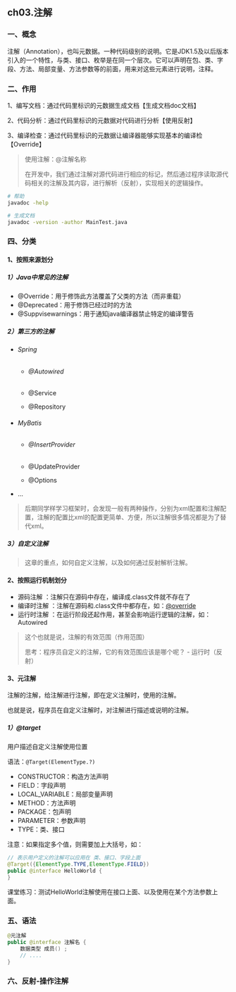 ## ch03.注解

### 一、概念

注解（Annotation），也叫元数据。一种代码级别的说明。它是JDK1.5及以后版本引入的一个特性，与类、接口、枚举是在同一个层次。它可以声明在包、类、字段、方法、局部变量、方法参数等的前面，用来对这些元素进行说明，注释。



### 二、作用

1、编写文档：通过代码里标识的元数据生成文档【生成文档doc文档】

2、代码分析：通过代码里标识的元数据对代码进行分析【使用反射】

3、编译检查：通过代码里标识的元数据让编译器能够实现基本的编译检【Override】



>使用注解：@注解名称
>
>在开发中，我们通过注解对源代码进行相应的标记，然后通过程序读取源代码相关的注解及其内容，进行解析（反射），实现相关的逻辑操作。



```sh
# 帮助
javadoc -help

# 生成文档
javadoc -version -author MainTest.java
```



### 四、分类

#### 1、按照来源划分

##### 1）Java中常见的注解

- @Override：用于修饰此方法覆盖了父类的方法（而非重载）
- @Deprecated：用于修饰已经过时的方法
- @Suppvisewarnings：用于通知java编译器禁止特定的编译警告



##### 2）第三方的注解

- ###### Spring

  - ###### @Autowired

  - @Service

  - @Repository

- ###### MyBatis

  - ###### @InsertProvider

  - @UpdateProvider

  - @Options

- ...

>后期同学样学习框架时，会发现一般有两种操作，分别为xml配置和注解配置，注解的配置比xml的配置更简单、方便，所以注解很多情况都是为了替代xml。



##### 3）自定义注解

>这章的重点，如何自定义注解，以及如何通过反射解析注解。



#### 2、按照运行机制划分

- 源码注解	：注解只在源码中存在，编译成.class文件就不存在了
- 编译时注解 ：注解在源码和.class文件中都存在，如：[@override ](/override ) 
- 运行时注解 ：在运行阶段还起作用，甚至会影响运行逻辑的注解，如：Autowired

>这个也就是说，注解的有效范围（作用范围）
>
>思考：程序员自定义的注解，它的有效范围应该是哪个呢？ - 运行时（反射）



#### 3、元注解

注解的注解，给注解进行注解，即在定义注解时，使用的注解。

也就是说，程序员在自定义注解时，对注解进行描述或说明的注解。

##### 1）@target

用户描述自定义注解使用位置

语法：`@Target(ElementType.?)`

- CONSTRUCTOR：构造方法声明
- FIELD：字段声明
- LOCAL_VARIABLE：局部变量声明
- METHOD：方法声明
- PACKAGE：包声明
- PARAMETER：参数声明
- TYPE：类、接口

注意：如果指定多个值，则需要加上大括号，如：

```java
// 表示用户定义的注解可以应用在 类、接口、字段上面 
@Target({ElementType.TYPE,ElementType.FIELD})
public @interface HelloWorld {
}
```

课堂练习：测试HelloWorld注解使用在接口上面、以及使用在某个方法参数上面。



### 五、语法

```java
@元注解
public @interface 注解名 {
  	数据类型 成员() ;
    // ....
}
```





### 六、反射-操作注解
